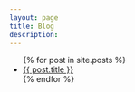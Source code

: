 ```yaml
---
layout: page
title: Blog
description: 
---
```


<ul>
  {% for post in site.posts %}
    <li>
      <a href="{{site.url}}{{post.url}}">{{ post.title }}</a>		
    </li>
  {% endfor %}
</ul>
